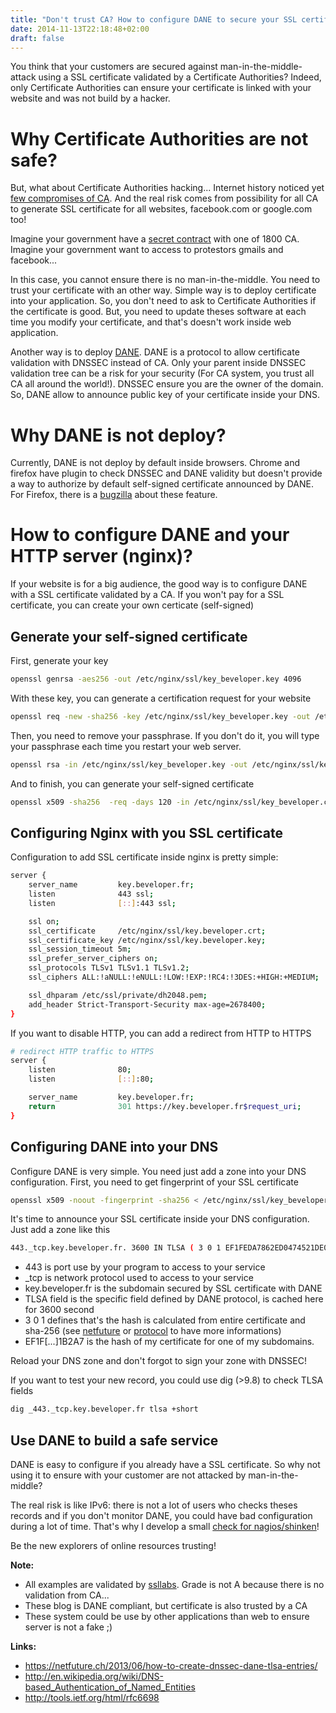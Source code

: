```yaml
---
title: "Don't trust CA? How to configure DANE to secure your SSL certificate"
date: 2014-11-13T22:18:48+02:00
draft: false
---
```


You think that your customers are secured against man-in-the-middle-attack using a SSL certificate validated by a Certificate Authorities? Indeed, only Certificate Authorities can ensure your certificate is linked with your website and was not build by a hacker.

Why Certificate Authorities are not safe?
=========================================

But, what about Certificate Authorities hacking... Internet history noticed yet [few compromises of CA](http://en.wikipedia.org/wiki/Certificate_authority#CA_compromise). And the real risk comes from possibility for all CA to generate SSL certificate for all websites, facebook.com or google.com too!

Imagine your government have a [secret contract](http://arabcrunch.com/2011/09/wikileaks-microsoft-accused-in-helping-bin-ali-monitor-tunisians-corruption-stifling-open-source.html) with one of 1800 CA. Imagine your government want to access to protestors gmails and facebook...

In this case, you cannot ensure there is no man-in-the-middle. You need to trust your certificate with an other way.
Simple way is to deploy certificate into your application. So, you don't need to ask to Certificate Authorities if the certificate is good. But, you need to update theses software at each time you modify your certificate, and that's doesn't work inside web application.

Another way is to deploy [DANE](http://en.wikipedia.org/wiki/DNS-based_Authentication_of_Named_Entities). DANE is a protocol to allow certificate validation with DNSSEC instead of CA. Only your parent inside DNSSEC validation tree can be a risk for your security (For CA system, you trust all CA all around the world!).
DNSSEC ensure you are the owner of the domain. So, DANE allow to announce public key of your certificate inside your DNS.

Why DANE is not deploy?
=======================

Currently, DANE is not deploy by default inside browsers. Chrome and firefox have plugin to check DNSSEC and DANE validity but doesn't provide a way to authorize by default self-signed certificate announced by DANE.
For Firefox, there is a [bugzilla](https://bugzilla.mozilla.org/show_bug.cgi?id=672600) about these feature.

How to configure DANE and your HTTP server (nginx)?
===================================================

If your website is for a big audience, the good way is to configure DANE with a SSL certificate validated by a CA. If you won't pay for a SSL certificate, you can create your own certicate (self-signed)

## Generate your self-signed certificate

First, generate your key
```bash
openssl genrsa -aes256 -out /etc/nginx/ssl/key_beveloper.key 4096
```

With these key, you can generate a certification request for your website
```bash
openssl req -new -sha256 -key /etc/nginx/ssl/key_beveloper.key -out /etc/nginx/ssl/key_beveloper.csr
```

Then, you need to remove your passphrase. If you don't do it, you will type your passphrase each time you restart your web server.
```bash
openssl rsa -in /etc/nginx/ssl/key_beveloper.key -out /etc/nginx/ssl/key_beveloper.key
```

And to finish, you can generate your self-signed certificate
```bash
openssl x509 -sha256  -req -days 120 -in /etc/nginx/ssl/key_beveloper.csr -signkey  /etc/nginx/ssl/key_beveloper.key -out  /etc/nginx/ssl/key_beveloper.crt
```

## Configuring Nginx with you SSL certificate

Configuration to add SSL certificate inside nginx is pretty simple:
```bash
server {
    server_name         key.beveloper.fr;
    listen              443 ssl;
    listen              [::]:443 ssl;

    ssl on;
    ssl_certificate     /etc/nginx/ssl/key.beveloper.crt;
    ssl_certificate_key /etc/nginx/ssl/key.beveloper.key;
    ssl_session_timeout 5m;
    ssl_prefer_server_ciphers on;
    ssl_protocols TLSv1 TLSv1.1 TLSv1.2;
    ssl_ciphers ALL:!aNULL:!eNULL:!LOW:!EXP:!RC4:!3DES:+HIGH:+MEDIUM;

    ssl_dhparam /etc/ssl/private/dh2048.pem;
    add_header Strict-Transport-Security max-age=2678400;
}
```

If you want to disable HTTP, you can add a redirect from HTTP to HTTPS
```bash
# redirect HTTP traffic to HTTPS
server {
    listen              80;
    listen              [::]:80;

    server_name         key.beveloper.fr;
    return              301 https://key.beveloper.fr$request_uri;
}
```

## Configuring DANE into your DNS

Configure DANE is very simple. You need just add a zone into your DNS configuration.
First, you need to get fingerprint of your SSL certificate
```bash
openssl x509 -noout -fingerprint -sha256 < /etc/nginx/ssl/key_beveloper.crt | tr -d :
```

It's time to announce your SSL certificate inside your DNS configuration.
Just add a zone like this
```bash
443._tcp.key.beveloper.fr. 3600 IN TLSA ( 3 0 1 EF1FEDA7862ED0474521DE0C7CDF25A27DB9A1E99129423D0BB0D6C2B621B2A7)
```

* 443 is port use by your program to access to your service
* _tcp is network protocol used to access to your service
* key.beveloper.fr is the subdomain secured by SSL certificate with DANE 
* TLSA field is the specific field defined by DANE protocol, is cached here for 3600 second
* 3 0 1 defines that's the hash is calculated from entire certificate and sha-256 (see [netfuture](http://en.wikipedia.org/wiki/DNS-based_Authentication_of_Named_Entities) or [protocol](http://tools.ietf.org/html/rfc6698) to have more informations)
* EF1F[...]1B2A7 is the hash of my certificate for one of my subdomains.

Reload your DNS zone and don't forgot to sign your zone with DNSSEC!

If you want to test your new record, you could use dig (>9.8) to check TLSA fields
```bash
dig _443._tcp.key.beveloper.fr tlsa +short
```

## Use DANE to build a safe service

DANE is easy to configure if you already have a SSL certificate. So why not using it to ensure with your customer are not attacked by man-in-the-middle?

The real risk is like IPv6: there is not a lot of users who checks theses records and if you don't monitor DANE, you could have bad configuration during a lot of time. That's why I develop a small [check for nagios/shinken](https://github.com/VincentCasse/check_dane_certificate)!

Be the new explorers of online resources trusting!

__Note:__
* All examples are validated by [ssllabs](https://www.ssllabs.com/). Grade is not A because there is no validation from CA...
* These blog is DANE compliant, but certificate is also trusted by a CA
* These system could be use by other applications than web to ensure server is not a fake ;)

__Links:__
* https://netfuture.ch/2013/06/how-to-create-dnssec-dane-tlsa-entries/
* http://en.wikipedia.org/wiki/DNS-based_Authentication_of_Named_Entities
* http://tools.ietf.org/html/rfc6698